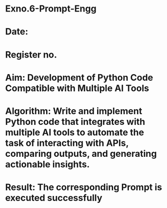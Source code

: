 # Exno.6-Prompt-Engg
# Date:
# Register no.
# Aim: Development of Python Code Compatible with Multiple AI Tools



# Algorithm: Write and implement Python code that integrates with multiple AI tools to automate the task of interacting with APIs, comparing outputs, and generating actionable insights.





# Result: The corresponding Prompt is executed successfully
